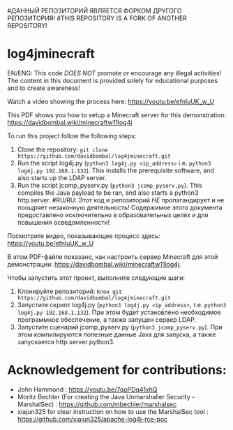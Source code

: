#ДАННЫЙ РЕПОЗИТОРИЙ ЯВЛЯЕТСЯ ФОРКОМ ДРУГОГО РЕПОЗИТОРИЯ!
#THIS REPOSITORY IS A FORK OF ANOTHER REPOSITORY!
# log4jminecraft
EN/ENG: This code *DOES NOT* promote or encourage any illegal activities!
The content in this document is provided solely for educational purposes and to create awareness!

Watch a video showing the process here: https://youtu.be/efnluUK_w_U

This PDF shows you how to setup a Minecraft server for this demonstration: https://davidbombal.wiki/minecraftw11log4j

To run this project follow the following steps:
1. Clone the repository: 
```git clone https://github.com/davidbombal/log4jminecraft.git```
3. Run the script log4j.py (```python3 log4j.py <ip_address>``` i.e. ```python3 log4j.py 192.168.1.132```). This installs the prerequisite software, and also starts up the LDAP server.
4. Run the script jcomp_pyserv.py (```python3 jcomp_pyserv.py```). This compiles the Java payload to be ran, and also starts a python3 http.server. 
#RU/RU: Этот код и репозиторий *НЕ* пропагандирует и не поощряет незаконную деятельность!
Содержимое этого документа предоставлено исключительно в образовательных целях и для повышения осведомленности!

Посмотрите видео, показывающее процесс здесь: https://youtu.be/efnluUK_w_U

В этом PDF-файле показано, как настроить сервер Minecraft для этой демонстрации: https://davidbombal.wiki/minecraftw11log4j.

Чтобы запустить этот проект, выполните следующие шаги:
1. Клонируйте репозиторий:
```Клон git https://github.com/davidbombal/log4jminecraft.git```
3. Запустите скрипт log4j.py (```python3 log4j.py <ip_address>```, т.е. ```python3 log4j.py 192.168.1.132```). При этом будет установлено необходимое программное обеспечение, а также запущен сервер LDAP.
4. Запустите сценарий jcomp_pyserv.py (```python3 jcomp_pyserv.py```). При этом компилируются полезные данные Java для запуска, а также запускается http.server python3.
# Acknowledgement for contributions: 
* John Hammond : https://youtu.be/7qoPDq41xhQ
* Moritz Bechler (For creating the Java Unmarshaller Security - MarshalSec) : https://github.com/mbechler/marshalsec
* xiajun325 for clear instruction on how to use the MarshalSec tool : https://github.com/xiajun325/apache-log4j-rce-poc
